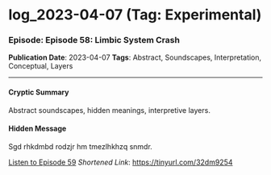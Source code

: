 # log_2023-04-07 (Tag: Experimental)

### Episode: Episode 58: Limbic System Crash

**Publication Date**: 2023-04-07
**Tags**: Abstract, Soundscapes, Interpretation, Conceptual, Layers

---

#### Cryptic Summary
Abstract soundscapes, hidden meanings, interpretive layers.

#### Hidden Message
Sgd rhkdmbd rodzjr hm tmezlhkhzq snmdr.

[Listen to Episode 59](https://tinyurl.com/32dm9254)
*Shortened Link*: https://tinyurl.com/32dm9254
